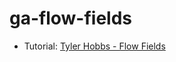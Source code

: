 # ga-flow-fields

- Tutorial: [Tyler Hobbs - Flow Fields](https://tylerxhobbs.com/essays/2020/flow-fields)
